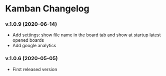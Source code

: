 # Kamban Changelog

### v.1.0.9 (2020-06-14)
- Add settings: show file name in the board tab and show at startup latest opened boards
- Add google analytics

### v.1.0.6 (2020-05-05)
- First released version
